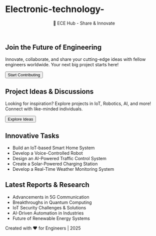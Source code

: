 # Electronic-technology-
<!DOCTYPE html>
<html lang="en">
<head>
    <meta charset="UTF-8">
    <meta name="viewport" content="width=device-width, initial-scale=1.0">
    <title>ECE Hub - Share & Innovate</title>
   
</head>
<body>
    <header>🚀 ECE Hub - Share & Innovate</header>
    <div class="container">
        <div class="card">
            <h2>Join the Future of Engineering</h2>
            <p>Innovate, collaborate, and share your cutting-edge ideas with fellow engineers worldwide. Your next big project starts here!</p>
            <button onclick="window.location.href='https://github.com/'">Start Contributing</button>
        </div>
        <div class="card">
            <h2>Project Ideas & Discussions</h2>
            <p>Looking for inspiration? Explore projects in IoT, Robotics, AI, and more! Connect with like-minded individuals.</p>
            <button onclick="window.location.href='https://www.hackster.io/'">Explore Ideas</button>
        </div>
        <div class="tasks">
            <h2>Innovative Tasks</h2>
            <ul>
                <li>Build an IoT-based Smart Home System</li>
                <li>Develop a Voice-Controlled Robot</li>
                <li>Design an AI-Powered Traffic Control System</li>
                <li>Create a Solar-Powered Charging Station</li>
                <li>Develop a Real-Time Weather Monitoring System</li>
            </ul>
        </div>
        <div class="report">
            <h2>Latest Reports & Research</h2>
            <ul>
                <li>Advancements in 5G Communication</li>
                <li>Breakthroughs in Quantum Computing</li>
                <li>IoT Security Challenges & Solutions</li>
                <li>AI-Driven Automation in Industries</li>
                <li>Future of Renewable Energy Systems</li>
            </ul>
        </div>
    </div>
    <div class="footer">Created with ❤️ for Engineers | 2025</div>
</body>
</html>
